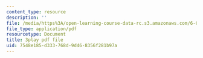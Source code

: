 ```yaml
---
content_type: resource
description: ''
file: /media/https%3A/open-learning-course-data-rc.s3.amazonaws.com/6-006-introduction-to-algorithms-fall-2011/7548e185d333768d9d468356f281b97a_IWzYoXKaRIc.pdf
file_type: application/pdf
resourcetype: Document
title: 3play pdf file
uid: 7548e185-d333-768d-9d46-8356f281b97a
---
```


